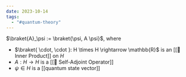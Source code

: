 ```yaml
---
date: 2023-10-14
tags:
  - "#quantum-theory"
---
```

$\braket{A}_\psi  := \braket{\psi, A \psi}$, where
- $\braket{ \cdot, \cdot }: H \times H \rightarrow \mathbb{R}$ is an [[📘 Inner Product]] on $H$
- $A: H \rightarrow H$ is a [[📘 Self-Adjoint Operator]]
- $\psi \in H$ is a [[quantum state vector]]